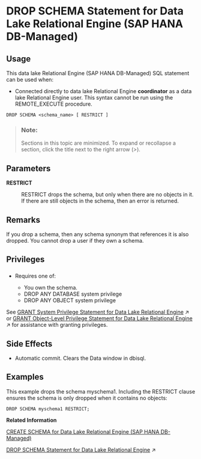 <!-- loio2529cf1872074bdf88e87d4052d2ae6a -->

# DROP SCHEMA Statement for Data Lake Relational Engine \(SAP HANA DB-Managed\)



<a name="loio2529cf1872074bdf88e87d4052d2ae6a__section_kyf_nhw_ysb"/>

## Usage

This data lake Relational Engine \(SAP HANA DB-Managed\) SQL statement can be used when:

-   Connected directly to data lake Relational Engine **coordinator** as a data lake Relational Engine user. This syntax cannot be run using the REMOTE\_EXECUTE procedure.



```
DROP SCHEMA <schema_name> [ RESTRICT ]
```



> ### Note:  
> Sections in this topic are minimized. To expand or recollapse a section, click the title next to the right arrow \(*\>*\).



<a name="loio2529cf1872074bdf88e87d4052d2ae6a__section_hkm_hdl_dzb"/>

## Parameters


<dl>
<dt><b>

RESTRICT

</b></dt>
<dd>

RESTRICT drops the schema, but only when there are no objects in it. If there are still objects in the schema, then an error is returned.



</dd>
</dl>



<a name="loio2529cf1872074bdf88e87d4052d2ae6a__section_hng_3dl_dzb"/>

## Remarks

If you drop a schema, then any schema synonym that references it is also dropped. You cannot drop a user if they own a schema.



<a name="loio2529cf1872074bdf88e87d4052d2ae6a__section_r2y_3dl_dzb"/>

## Privileges



### 

-   Requires one of:

    -   You own the schema.
    -   DROP ANY DATABASE system privilege
    -   DROP ANY OBJECT system privilege


See [GRANT System Privilege Statement for Data Lake Relational Engine](https://help.sap.com/viewer/19b3964099384f178ad08f2d348232a9/2023_4_QRC/en-US/a3dfcb0284f21015b74ac3cded42ee69.html "Grants specific system privileges to users or roles, with or without administrative rights.") :arrow_upper_right: or [GRANT Object-Level Privilege Statement for Data Lake Relational Engine](https://help.sap.com/viewer/19b3964099384f178ad08f2d348232a9/2023_4_QRC/en-US/a3e154f084f21015996d891a5e9d33d2.html "Grants database object-level privileges on individual objects and schemas to a user or role.") :arrow_upper_right: for assistance with granting privileges.



<a name="loio2529cf1872074bdf88e87d4052d2ae6a__section_svy_jdl_dzb"/>

## Side Effects

-   Automatic commit. Clears the Data window in dbisql.



<a name="loio2529cf1872074bdf88e87d4052d2ae6a__section_efv_kdl_dzb"/>

## Examples

This example drops the schema myschema1. Including the RESTRICT clause ensures the schema is only dropped when it contains no objects:

```
DROP SCHEMA myschema1 RESTRICT;
```

**Related Information**  


[CREATE SCHEMA for Data Lake Relational Engine \(SAP HANA DB-Managed\)](create-schema-for-data-lake-relational-engine-sap-hana-db-managed-7988025.md "Creates a schema in the current instance.")

[DROP SCHEMA Statement for Data Lake Relational Engine](https://help.sap.com/viewer/19b3964099384f178ad08f2d348232a9/2023_4_QRC/en-US/0c4b7140839a4678aa4a99b88b2d57e2.html "Removes a schema from the database.") :arrow_upper_right:

